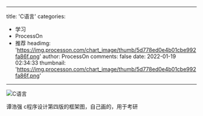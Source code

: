 
---
title: 'C语言'
categories: 
 - 学习
 - ProcessOn
 - 推荐
headimg: 'https://img.processon.com/chart_image/thumb/5d778ed0e4b01cbe992fa86f.png'
author: ProcessOn
comments: false
date: 2022-01-19 02:34:33
thumbnail: 'https://img.processon.com/chart_image/thumb/5d778ed0e4b01cbe992fa86f.png'
---

<div>   
<img class="thumb" alt="C语言" src="https://img.processon.com/chart_image/thumb/5d778ed0e4b01cbe992fa86f.png" referrerpolicy="no-referrer">
<p>谭浩强 c程序设计第四版的框架图，自己画的，用于考研</p>  
</div>
            